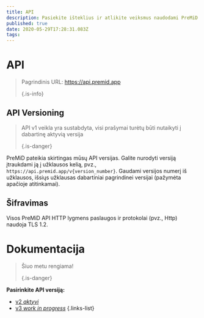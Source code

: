```yaml
---
title: API
description: Pasiekite išteklius ir atlikite veiksmus naudodami PreMiD API
published: true
date: 2020-05-29T17:28:31.083Z
tags:
---
```


# API

> Pagrindinis URL: https://api.premid.app 
> 
> {.is-info}

## API Versioning
> API v1 veikla yra sustabdyta, visi prašymai turėtų būti nutaikyti į dabartinę aktyvią versija 
> 
> {.is-danger}

PreMiD pateikia skirtingas mūsų API versijas. Galite nurodyti versiją įtraukdami ją į užklausos kelią, pvz., `https://api.premid.app/v{version_number}`. Gaudami versijos numerį iš užklausos, išsiųs užklausas dabartiniai pagrindinei versijai (pažymėta apačioje atitinkamai).

## Šifravimas

Visos PreMiD API HTTP lygmens paslaugos ir protokolai (pvz., Http) naudoja TLS 1.2.

# Dokumentacija
> Šiuo metu rengiama! 
> 
> {.is-danger}

**Pasirinkite API versiją:**
- [v2 *aktyvi*](/dev/api/v2)
- [v3 *work in progress*](/dev/api/v3)
{.links-list}